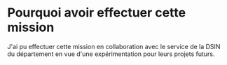 # Pourquoi avoir effectuer cette mission 

J'ai pu effectuer cette mission en collaboration avec le service de la DSIN du département en vue d'une expérimentation pour leurs projets futurs. 